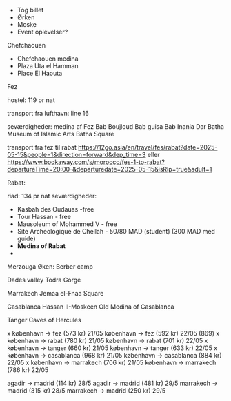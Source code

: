 - Tog billet
- Ørken
- Moske
- Event oplevelser?

Chefchaouen
 - Chefchaouen medina
 - Plaza Uta el Hamman
 - Place El Haouta

Fez

hostel:
119 pr nat

transport fra lufthavn:
line 16 

seværdigheder:
medina af Fez
Bab Boujloud
Bab guisa
Bab Inania
Dar Batha Museum of Islamic Arts
Batha Square

transport fra fez til rabat
https://12go.asia/en/travel/fes/rabat?date=2025-05-15&people=1&direction=forward&dep_time=3
eller
https://www.bookaway.com/s/morocco/fes-1-to-rabat?departureTime=20:00-&departuredate=2025-05-15&isRlp=true&adult=1

Rabat:

riad:
134 pr nat
seværdigheder:
 - Kasbah des Oudauas -free
 - Tour Hassan - free
 - Mausoleum of Mohammed V - free
 - Site Archeologique de Chellah - 50/80 MAD (student) (300 MAD med guide)
 - **Medina of Rabat**
- 
Merzouga
Øken: 
Berber camp

Dades valley
Todra Gorge

Marrakech
Jemaa el-Fnaa Square


Casablanca
Hassan II-Moskeen
Old Medina of Casablanca

Tanger
Caves of Hercules

x københavn -> fez (573 kr) 21/05
københavn -> fez (592 kr) 22/05 (869)
x københavn -> rabat (780 kr) 21/05
københavn -> rabat (701 kr) 22/05
x københavn -> tanger (660 kr) 21/05
københavn -> tanger (633 kr) 22/05
x københavn -> casablanca (968 kr) 21/05
københavn -> casablanca (884 kr) 22/05
x københavn -> marrakech (706 kr) 21/05
københavn -> marrakech (786 kr) 22/05


agadir -> madrid (114 kr) 28/5
agadir -> madrid (481 kr) 29/5
marrakech -> madrid (315 kr) 28/5
marrakech -> madrid (250 kr) 29/5